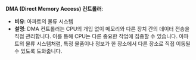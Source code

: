 **DMA (Direct Memory Access) 컨트롤러**:

- **비유**: 아파트의 물류 시스템
- **설명**: DMA 컨트롤러는 CPU의 개입 없이 메모리와 다른 장치 간의 데이터 전송을 직접 관리합니다. 이를 통해 CPU는 다른 중요한 작업에 집중할 수 있습니다. 아파트의 물류 시스템처럼, 특정 물품이나 정보가 한 장소에서 다른 장소로 직접 이동될 수 있도록 도와줍니다.